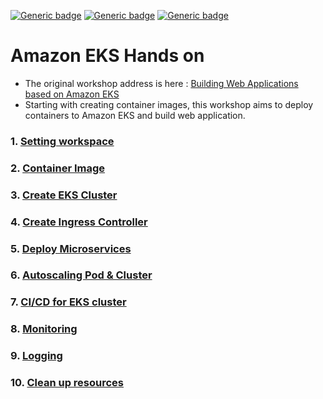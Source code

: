 [![Generic badge](https://img.shields.io/badge/language-English-orange.svg)](https://github.com/seochan2/amazon-eks-hands-on)
[![Generic badge](https://img.shields.io/badge/language-Korean-blue.svg)](https://github.com/sghaha/amazon-eks-hands-on)
[![Generic badge](https://img.shields.io/badge/language-Korean(v2)-blue.svg)](https://github.com/seochan2/amazon-eks-hands-on/blob/main/README-kr.md)

# Amazon EKS Hands on
- The original workshop address is here : [Building Web Applications based on Amazon EKS](https://aws-eks-web-application.workshop.aws/)
- Starting with creating container images, this workshop aims to deploy containers to Amazon EKS and build web application.

### 1. [Setting workspace](https://github.com/seochan2/amazon-eks-hands-on/blob/main/document/setting.md)
### 2. [Container Image](https://github.com/seochan2/amazon-eks-hands-on/blob/main/document/container.md)
### 3. [Create EKS Cluster](https://github.com/seochan2/amazon-eks-hands-on/blob/main/document/eks-cluster.md)
### 4. [Create Ingress Controller](https://github.com/seochan2/amazon-eks-hands-on/blob/main/document/ingress-controller.md)
### 5. [Deploy Microservices](https://github.com/seochan2/amazon-eks-hands-on/blob/main/document/deploy-service.md)
### 6. [Autoscaling Pod & Cluster](https://github.com/seochan2/amazon-eks-hands-on/blob/main/document/scaling.md)
### 7. [CI/CD for EKS cluster](https://github.com/seochan2/amazon-eks-hands-on/blob/main/document/cicd.md)
### 8. [Monitoring](https://github.com/seochan2/amazon-eks-hands-on/blob/main/document/monitoring.md)
### 9. [Logging](https://github.com/seochan2/amazon-eks-hands-on/blob/main/document/logging.md)
### 10. [Clean up resources](https://github.com/seochan2/amazon-eks-hands-on/blob/main/document/cleanup.md)
